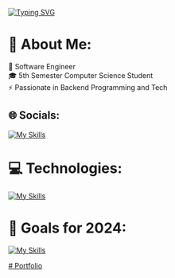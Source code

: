 [![Typing SVG](https://readme-typing-svg.demolab.com?font=Roboto&size=30&pause=1000&color=1EF718&random=false&width=435&lines=Hi.+I'm+Artur)](https://git.io/typing-svg)

# 💫 About Me:
🔭 Software Engineer<br>🎓 5th Semester Computer Science Student<br>⚡ Passionate in Backend Programming and Tech


## 🌐 Socials:
[![My Skills](https://skillicons.dev/icons?i=linkedin)](https://linkedin.com/in/artur-grodel-91aabb279) 


# 💻 Technologies:
[![My Skills](https://skillicons.dev/icons?i=java,c,html,css,mysql)](https://skillicons.dev)


# 🎯 Goals for 2024:
[![My Skills](https://skillicons.dev/icons?i=spring,hibernate)](https://skillicons.dev)


<a href="https://grodelek.github.io/portfolio/"># Portfolio</a>


